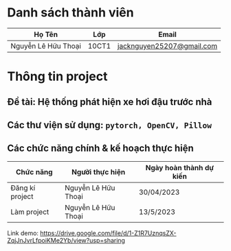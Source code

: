 # Danh sách thành viên
Họ Tên|Lớp|Email
-|-|-
Nguyễn Lê Hữu Thoại|10CT1|jacknguyen25207@gmail.com

# Thông tin project

## Đề tài: Hệ thống phát hiện xe hơi đậu trước nhà

## Các thư viện sử dụng: `pytorch, OpenCV, Pillow`

## Các chức năng chính & kế hoạch thực hiện

Chức năng|Người thực hiện|Ngày hoàn thành dự kiến
-|-|-
Đăng kí project|Nguyễn Lê Hữu Thoại|30/04/2023
Làm project|Nguyễn Lê Hữu Thoại|13/5/2023


Link demo:
https://drive.google.com/file/d/1-Z1R7UznqsZX-ZqjJnJvrLfpoiKMe2Yb/view?usp=sharing
